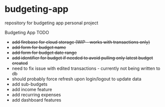 # budgeting-app
repository for budgeting app personal project

Budgeting App TODO
- ~~add firebase for cloud storage (WIP - works with transactions only)~~
- ~~add form for budget name~~
- ~~add form for budget date range~~
- ~~add identifier for budget if needed to avoid pulling only latest budget created~~
- need to fix issue with edited transactions - currently not being written to db
- should probably force refresh upon login/logout to update data
- add sub-budgets
- add income feature
- add recurring expenses
- add dashboard features
